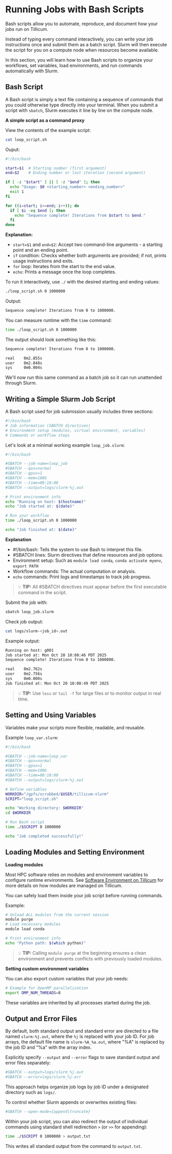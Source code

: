 # Running Jobs with Bash Scripts

Bash scripts allow you to automate, reproduce, and document how your jobs run on Tillicum.

Instead of typing every command interactively, you can write your job instructions once and submit them as a batch script. Slurm will then execute the script for you on a compute node when resources become available.

In this section, you will learn how to use Bash scripts to organize your workflows, set variables, load environments, and run commands automatically with Slurm.

## Bash Script

A Bash script is simply a text file containing a sequence of commands that you could otherwise type directly into your terminal.
When you submit a script with `sbatch`, Slurm executes it line by line on the compute node.

**A simple script as a command proxy**

View the contents of the example script:

```bash
cat loop_script.sh
```

Ouput:

```bash
#!/bin/bash

start=$1  # Starting number (first argument)
end=$2    # Ending number or last iteration (second argument)

if [ -z "$start" ] || [ -z "$end" ]; then
  echo "Usage: $0 <starting_number> <ending_number>"
  exit 1
fi

for ((i=start; i<=end; i++)); do
  if [ $i -eq $end ]; then
    echo "Sequence complete! Iterations from $start to $end."
  fi
done
```

**Explanation:**
- `start=$1` and `end=$2`: Accept two command-line arguments - a starting point and an ending point.
- `if` condition: Checks whether both arguments are provided; if not, prints usage instructions and exits.
- `for` loop: Iterates from the start to the end value.
- `echo`: Prints a message once the loop completes.

To run it interactively, use `./` with the desired starting and ending values:

```bash
./loop_script.sh 0 1000000
```

Output:

```bash
Sequence complete! Iterations from 0 to 1000000.
```

You can measure runtime with the `time` command:

```bash
time ./loop_script.sh 0 1000000
```

The output should look something like this:

```bash
Sequence complete! Iterations from 0 to 1000000.

real	0m2.855s
user	0m2.848s
sys	    0m0.004s
```

We'll now run this same command as a batch job so it can run unattended through Slurm.

## Writing a Simple Slurm Job Script

A Bash script used for job submission usually includes three sections:

```bash
#!/bin/bash
# Job information (SBATCH directives)
# Environment setup (modules, virtual environment, variables)
# Commands or workflow steps
```

Let's look at a minimal working example `loop_job.slurm`:

```bash
#!/bin/bash

#SBATCH --job-name=loop_job
#SBATCH --qos=normal
#SBATCH --gpus=1
#SBATCH --mem=100G
#SBATCH --time=00:10:00
#SBATCH --output=logs/slurm-%j.out

# Print environment info
echo "Running on host: $(hostname)"
echo "Job started at: $(date)"

# Run your workflow
time ./loop_script.sh 0 1000000

echo "Job finished at: $(date)"
```

**Explanation**
- #!/bin/bash: Tells the system to use Bash to interpret this file.
- #SBATCH lines: Slurm directives that define resources and job options.
- Environment setup: Such as `module load conda`, `conda activate myenv`, `export PATH`
- Workflow commands: The actual computation or analysis.
- `echo` commands: Print logs and timestamps to track job progress.

> 💡 **TIP:** All #SBATCH directives must appear before the first executable command in the script.

Submit the job with:

```bash
sbatch loop_job.slurm
```

Check job output:

```bash
cat logs/slurm-<job_id>.out
```

Example output:

```bash
Running on host: g001
Job started at: Mon Oct 20 10:08:46 PDT 2025
Sequence complete! Iterations from 0 to 1000000.

real    0m2.762s
user    0m2.756s
sys     0m0.000s
Job finished at: Mon Oct 20 10:08:49 PDT 2025
```

> 💡 **TIP:** Use `less` or `tail -f` for large files or to monitor output in real time.

## Setting and Using Variables

Variables make your scripts more flexible, readable, and reusable.

Example `loop_var.slurm`:

```bash
#!/bin/bash

#SBATCH --job-name=loop_var
#SBATCH --qos=normal
#SBATCH --gpus=1
#SBATCH --mem=100G
#SBATCH --time=00:10:00
#SBATCH --output=logs/slurm-%j.out

# Define variables
WORKDIR="/gpfs/scrubbed/$USER/tillicum-slurm"
SCRIPT="loop_script.sh"

echo "Working directory: $WORKDIR"
cd $WORKDIR

# Run Bash script
time ./$SCRIPT 0 1000000

echo "Job completed successfully!"
```

## Loading Modules and Setting Environment

**Loading modules**

Most HPC software relies on modules and environment variables to configure runtime environments. See [Software Environment on Tillicum](https://hyak.uw.edu/docs/tillicum/environment) for more details on how modules are managed on Tillicum.

You can safely load them inside your job script before running commands.

Example:

```bash
# Unload ALL modules from the current session
module purge
# Load necessary modules
module load conda

# Print environment info
echo "Python path: $(which python)"
```

> 💡 **TIP:** Calling `module purge` at the beginning ensures a clean environment and prevents conflicts with previously loaded modules.

**Setting custom environment variables**

You can also export custom variables that your job needs:

```bash
# Example for OpenMP parallelization
export OMP_NUM_THREADS=8
```

These variables are inherited by all processes started during the job.

## Output and Error Files

By default, both standard output and standard error are directed to a file named `slurm-%j.out`, where the `%j` is replaced with your job ID. For job arrays, the default file name is `slurm-%A_%a.out`, where "%A" is replaced by the job ID and "%a" with the array index. 

Explicitly specify `--output` and `--error` flags to save standard output and error files separately:

```bash
#SBATCH --output=logs/slurm_%j.out
#SBATCH --error=logs/slurm_%j.err
```

This approach helps organize job logs by job ID under a designated directory such as `logs/`.

To control whether Slurm appends or overwrites existing files:

```bash
#SBATCH --open-mode={append|truncate}
```

Within your job script, you can also redirect the output of individual commands using standard shell redirection `>` (or `>>` for appending):

```bash
time ./$SCRIPT 0 1000000 > output.txt
```

This writes all standard output from the command to `output.txt`.
